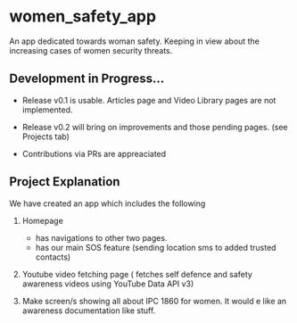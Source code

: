 # women_safety_app

An app dedicated towards woman safety. Keeping in view about the increasing cases of women security threats.

## Development in Progress...

- Release v0.1 is usable. Articles page and Video Library pages are not implemented. 

- Release v0.2 will bring on improvements and those pending pages. (see Projects tab) 

- Contributions via PRs are appreaciated

## Project Explanation

We have created an app which includes the following
1. Homepage
   - has navigations to other two pages.
   - has our main SOS feature (sending location sms to added trusted contacts)

2. Youtube video fetching page ( fetches self defence and safety awareness videos using YouTube Data API v3)

3. Make screen/s showing all about IPC 1860 for women. It would e like an awareness documentation like stuff.


